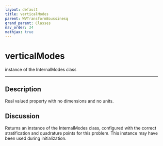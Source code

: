 ```yaml
---
layout: default
title: verticalModes
parent: WVTransformBoussinesq
grand_parent: Classes
nav_order: 34
mathjax: true
---
```


#  verticalModes

instance of the InternalModes class


---

## Description
Real valued property with no dimensions and no units.

## Discussion

Returns an instance of the InternalModes class, configured with the correct stratification and quadrature points for this problem. This instance may have been used during initialization.

